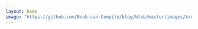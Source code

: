 ```yaml
---
layout: home
image: "https://github.com/Noob-can-Compile/blog/blob/master/images/krunal-kshirsagar-logo-512x512.png?raw=true"
---
```

